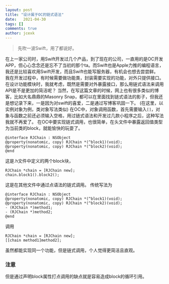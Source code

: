 ```yaml
---
layout: post
title: "设计属于OC的链式语法"
date:   2021-04-30
tags: []
comments: true
author: jcexk
---
```

> 先吹一波Swift，用了都说好。

在上一家公司时，用Swift开发过几个产品，到了现在的公司，一直用的是OC开发APP，但心心念念还是忘不了当初的那个ta。而Swift也是Apple力推的编程语言，我还是比较喜欢用Swift开发，而且Swift也能写服务器，有机会也想去尝尝鲜。
我在开发过程中，有时候需要做功能类，封装需要实现的功能，对外只提供接口。在设计功能模块时，我就考虑，既然是需要对外暴露接口，那么用链式语法来调用API是不是更加的简洁呢？
当然，在写这篇文章的时候，网上也有很多类似的博客，比如大名鼎鼎的Masonry Snap，都可以在里面找到链式语法的影子，但我还是想记录下来，一是因为对swift的喜爱，二是通过写博客巩固一下。
(在这里，以实例对象为例，类对象写法类似)
在OC中，对象调用函数，首先需要输入`[]`，对象与函数之前还必须输入空格，用过链式语法和开发过几款小程序之后，这种写法我就不再爱了。
在OC中要实现链式调用，也很简单，在头文件中暴露返回值类型为当前类的block，就能愉快的玩耍了。
```
@interface RJChain : NSObject
@property(nonatomic, copy) RJChain *(^block1)(void);
@property(nonatomic, copy) RJChain *(^block2)(void);
@end
```
这是.h文件中定义的两个block块，
```
RJChain *chain = [RJChain new];
chain.block1().block2();
```
这是在其他文件中通过点语法的链式调用。
传统写法为
```
@interface RJChain : NSObject
@property(nonatomic, copy) RJChain *(^block1)(void);
@property(nonatomic, copy) RJChain *(^block2)(void);
- (RJChain *)method1;
- (RJChain *)method2;
@end
```
调用
```
RJChain *chain = [RJChain new];
[[chain method1]method2];
```
虽然都能实现同一个功能，但是链式调用，个人觉得更简洁且直观。
### 注意
但是通过声明block属性打点调用的缺点就是容易造成block的循环引用。
